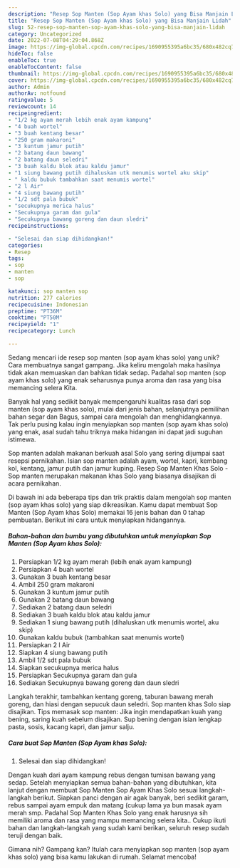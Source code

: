 ```yaml
---
description: "Resep Sop Manten (Sop Ayam khas Solo) yang Bisa Manjain Lidah"
title: "Resep Sop Manten (Sop Ayam khas Solo) yang Bisa Manjain Lidah"
slug: 52-resep-sop-manten-sop-ayam-khas-solo-yang-bisa-manjain-lidah
category: Uncategorized
date: 2022-07-08T04:29:04.868Z
image: https://img-global.cpcdn.com/recipes/1690955395a6bc35/680x482cq70/sop-manten-sop-ayam-khas-solo-foto-resep-utama.jpg
hideToc: false
enableToc: true
enableTocContent: false
thumbnail: https://img-global.cpcdn.com/recipes/1690955395a6bc35/680x482cq70/sop-manten-sop-ayam-khas-solo-foto-resep-utama.jpg
cover: https://img-global.cpcdn.com/recipes/1690955395a6bc35/680x482cq70/sop-manten-sop-ayam-khas-solo-foto-resep-utama.jpg
author: Admin
authorAv: notfound
ratingvalue: 5
reviewcount: 14
recipeingredient:
- "1/2 kg ayam merah lebih enak ayam kampung"
- "4 buah wortel"
- "3 buah kentang besar"
- "250 gram makaroni"
- "3 kuntum jamur putih"
- "2 batang daun bawang"
- "2 batang daun seledri"
- "3 buah kaldu blok atau kaldu jamur"
- "1 siung bawang putih dihaluskan utk menumis wortel aku skip"
- " kaldu bubuk tambahkan saat menumis wortel"
- "2 l Air"
- "4 siung bawang putih"
- "1/2 sdt pala bubuk"
- "secukupnya merica halus"
- "Secukupnya garam dan gula"
- "Secukupnya bawang goreng dan daun sledri"
recipeinstructions:

- "Selesai dan siap dihidangkan!"
categories:
- Resep
tags:
- sop
- manten
- sop

katakunci: sop manten sop 
nutrition: 277 calories
recipecuisine: Indonesian
preptime: "PT36M"
cooktime: "PT50M"
recipeyield: "1"
recipecategory: Lunch

---
```





Sedang mencari ide resep sop manten (sop ayam khas solo) yang unik? Cara membuatnya sangat gampang. Jika keliru mengolah maka hasilnya tidak akan memuaskan dan bahkan tidak sedap. Padahal sop manten (sop ayam khas solo) yang enak seharusnya punya aroma dan rasa yang bisa memancing selera Kita.





Banyak hal yang sedikit banyak mempengaruhi kualitas rasa dari sop manten (sop ayam khas solo), mulai dari jenis bahan, selanjutnya pemilihan bahan segar dan Bagus, sampai cara mengolah dan menghidangkannya. Tak perlu pusing kalau ingin menyiapkan sop manten (sop ayam khas solo) yang enak,      asal sudah tahu triknya maka hidangan ini dapat jadi suguhan istimewa.














Sop manten adalah makanan berkuah asal Solo yang sering dijumpai saat resepsi pernikahan. Isian sop manten adalah ayam, wortel, kapri, kembang kol, kentang, jamur putih dan jamur kuping. Resep Sop Manten Khas Solo - Sop manten merupakan makanan khas Solo yang biasanya disajikan di acara pernikahan.






Di bawah ini ada beberapa tips dan trik praktis dalam mengolah sop manten (sop ayam khas solo) yang siap dikreasikan. Kamu dapat membuat Sop Manten (Sop Ayam khas Solo) memakai 16 jenis bahan dan 0 tahap pembuatan. Berikut ini cara untuk menyiapkan hidangannya.

<!--inarticleads1-->

##### Bahan-bahan dan bumbu yang dibutuhkan untuk menyiapkan Sop Manten (Sop Ayam khas Solo):

1. Persiapkan 1/2 kg ayam merah (lebih enak ayam kampung)
1. Persiapkan 4 buah wortel
1. Gunakan 3 buah kentang besar
1. Ambil 250 gram makaroni
1. Gunakan 3 kuntum jamur putih
1. Gunakan 2 batang daun bawang
1. Sediakan 2 batang daun seledri
1. Sediakan 3 buah kaldu blok atau kaldu jamur
1. Sediakan 1 siung bawang putih (dihaluskan utk menumis wortel, aku skip)
1. Gunakan  kaldu bubuk (tambahkan saat menumis wortel)
1. Persiapkan 2 l Air
1. Siapkan 4 siung bawang putih
1. Ambil 1/2 sdt pala bubuk
1. Siapkan secukupnya merica halus
1. Persiapkan Secukupnya garam dan gula
1. Sediakan Secukupnya bawang goreng dan daun sledri


Langkah terakhir, tambahkan kentang goreng, taburan bawang merah goreng, dan hiasi dengan sepucuk daun seledri. Sop manten khas Solo siap disajikan. Tips memasak sop manten: Jika ingin mendapatkan kuah yang bening, saring kuah sebelum disajikan. Sup bening dengan isian lengkap pasta, sosis, kacang kapri, dan jamur salju. 

<!--inarticleads2-->

##### Cara buat Sop Manten (Sop Ayam khas Solo):


1. Selesai dan siap dihidangkan!

Dengan kuah dari ayam kampung rebus dengan tumisan bawang yang sedap. Setelah menyiapkan semua bahan-bahan yang dibutuhkan, kita lanjut dengan membuat Sop Manten Sop Ayam Khas Solo sesuai langkah-langkah berikut. Siapkan panci dengan air agak banyak, beri sedikit garam, rebus sampai ayam empuk dan matang (cukup lama ya bun masak ayam merah smp. Padahal Sop Manten Khas Solo yang enak harusnya sih memiliki aroma dan rasa yang mampu memancing selera kita.. Cukup ikuti bahan dan langkah-langkah yang sudah kami berikan, seluruh resep sudah teruji dengan baik. 

Gimana nih? Gampang kan? Itulah cara menyiapkan sop manten (sop ayam khas solo) yang bisa kamu lakukan di rumah. Selamat mencoba!
